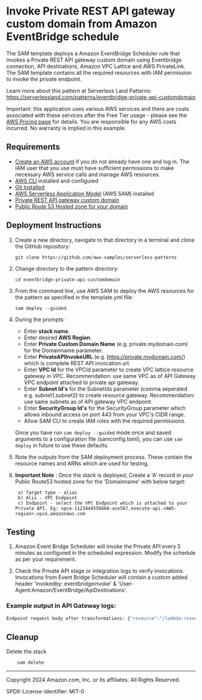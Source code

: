# Invoke Private REST API gateway custom domain from Amazon EventBridge schedule

The SAM template deploys a Amazon EventBridge Scheduler rule that invokes a Private REST API gateway custom domain using Eventbridge connection, API destinations, Amazon VPC Lattice and AWS PrivateLink. The SAM template contains all the required resources with IAM permission to invoke the private endpoint.

Learn more about this pattern at Serverless Land Patterns: https://serverlessland.com/patterns/eventbridge-private-api-customdomain

Important: this application uses various AWS services and there are costs associated with these services after the Free Tier usage - please see the [AWS Pricing page](https://aws.amazon.com/pricing/) for details. You are responsible for any AWS costs incurred. No warranty is implied in this example.

## Requirements

* [Create an AWS account](https://portal.aws.amazon.com/gp/aws/developer/registration/index.html) if you do not already have one and log in. The IAM user that you use must have sufficient permissions to make necessary AWS service calls and manage AWS resources.
* [AWS CLI](https://docs.aws.amazon.com/cli/latest/userguide/install-cliv2.html) installed and configured
* [Git Installed](https://git-scm.com/book/en/v2/Getting-Started-Installing-Git)
* [AWS Serverless Application Model](https://docs.aws.amazon.com/serverless-application-model/latest/developerguide/serverless-sam-cli-install.html) (AWS SAM) installed
* [Private REST API gateway custom domain](https://docs.aws.amazon.com/apigateway/latest/developerguide/apigateway-private-custom-domains-tutorial.html)
* [Public Route 53 Hosted zone for your domain](https://docs.aws.amazon.com/Route53/latest/DeveloperGuide/AboutHZWorkingWith.html)


## Deployment Instructions

1. Create a new directory, navigate to that directory in a terminal and clone the GitHub repository:
    ``` 
    git clone https://github.com/aws-samples/serverless-patterns
    ```
2. Change directory to the pattern directory:
    ```
    cd eventbridge-private-api-customdomain
    ```

3. From the command line, use AWS SAM to deploy the AWS resources for the pattern as specified in the template.yml file:
    ```
    sam deploy --guided
    ```
5. During the prompts:

    * Enter **stack name**.
    * Enter desired **AWS Region**.
    * Enter **Private Custom Domain Name** (e.g. private.mydomain.com) for the Domainname parameter.
    * Enter **PrivateAPIInvokeURL**  (e.g. https://private.mydomain.com/<apigw-resource-path>) which is complete REST API invocation url.
    * Enter **VPC Id** for the VPCId parameter to create VPC lattice resource gateway in VPC. Recommendation: use same VPC as of API Gateway VPC endpoint attached to private api gateway. 
    * Enter **Subnet Id's** for the SubnetIds parameter (comma seperated e.g. subnet1,subnet2) to create resource gateway. Recommendation: use same subnets as of API gateway VPC endpoint. 
    * Enter **SecurityGroup Id's** for the SecurityGroup parameter which allows inbound access on port 443 from your VPC's CIDR range.
    * Allow SAM CLI to create IAM roles with the required permissions.

    Once you have run `sam deploy --guided` mode once and saved arguments to a configuration file (samconfig.toml), you can use `sam deploy` in future to use these defaults.

6. Note the outputs from the SAM deployment process. These contain the resource names and ARNs which are used for testing.

7. **Important Note** : Once the stack is deployed, Create a 'A' record in your Public Route53 hosted zone for the 'Domainname' with below target:
        
        a) Target type - alias
        b) Alis - VPC Endpoint
        c) Endpoint - select the VPC Endpoint which is attached to your Private API. Eg: vpce-1123444556666-avx567.execute-api.<AWS-region>.vpce.amazonaws.com

## Testing

1. Amazon Event Bridge Scheduler will invoke the Private API every 5 minutes as configured in the scheduled expression. Modify the schedule as per your requirement.

2. Check the Private API stage or integration logs to verify invocations. Invocations from Event Bridge Scheduler will contain a custom added header 'invokedby: eventbridgeinvoke' & 'User-Agent:Amazon/EventBridge/ApiDestinations'.


### Example output in API Gateway logs:

```bash
Endpoint request body after transformations: {"resource":"/lambda-resource","path":"/lambda-resource","httpMethod":"GET","headers":{"Accept-Encoding":"gzip, x-gzip, deflate, br","Content-Type":"application/json; charset=utf-8","Host":"HOSTNAME","invokedby":"eventbridgeinvoke","User-Agent":"Amazon/EventBridge/ApiDestinations","x-amzn-vpc-id":"vpc-1111222c123456c","x-amzn-vpce-config":"1","x-amzn-vpce-id":"vpce-112233c3344bb4",},"
```


## Cleanup
 
Delete the stack
```bash
    sam delete
```

----
Copyright 2024 Amazon.com, Inc. or its affiliates. All Rights Reserved.

SPDX-License-Identifier: MIT-0
